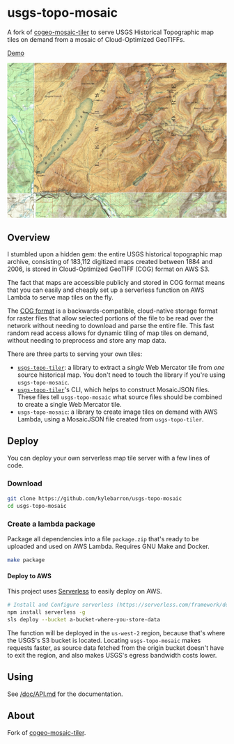 # usgs-topo-mosaic

A fork of [cogeo-mosaic-tiler][cogeo-mosaic-tiler] to serve USGS Historical
Topographic map tiles on demand from a mosaic of Cloud-Optimized GeoTIFFs.

[Demo][demo]

![](assets/glacier_oldest.jpg)

[cogeo-mosaic-tiler]: https://github.com/developmentseed/cogeo-mosaic-tiler
[demo]: https://kylebarron.dev/usgs-topo-mosaic
[mosaicjson]: https://github.com/developmentseed/mosaicjson-spec

## Overview

I stumbled upon a hidden gem: the entire USGS historical topographic map
archive, consisting of 183,112 digitized maps created between 1884 and 2006, is
stored in Cloud-Optimized GeoTIFF (COG) format on AWS S3.

The fact that maps are accessible publicly and stored in COG format means that
you can easily and cheaply set up a serverless function on AWS Lambda to serve
map tiles on the fly.

The [COG format][cogeo] is a backwards-compatible, cloud-native storage format
for raster files that allow selected portions of the file to be read over the
network without needing to download and parse the entire file. This fast random
read access allows for dynamic tiling of map tiles on demand, without needing to
preprocess and store any map data.

[cogeo]: https://www.cogeo.org/

There are three parts to serving your own tiles:

- [`usgs-topo-tiler`][usgs-topo-tiler]: a library to extract a _single_ Web Mercator tile from _one_ source historical map. You don't need to touch the library if you're using `usgs-topo-mosaic`.
- [`usgs-topo-tiler`][usgs-topo-tiler]'s CLI, which helps to construct MosaicJSON files. These files tell `usgs-topo-mosaic` what source files should be combined to create a single Web Mercator tile.
- `usgs-topo-mosaic`: a library to create image tiles on demand with AWS Lambda, using a MosaicJSON file created from `usgs-topo-tiler`.

[usgs-topo-tiler]: https://github.com/kylebarron/usgs-topo-tiler

## Deploy

You can deploy your own serverless map tile server with a few lines of code.

### Download

```bash
git clone https://github.com/kylebarron/usgs-topo-mosaic
cd usgs-topo-mosaic
```

### Create a lambda package

Package all dependencies into a file `package.zip` that's ready to be uploaded
and used on AWS Lambda. Requires GNU Make and Docker.

```bash
make package
```

#### Deploy to AWS

This project uses [Serverless][serverless_framework] to easily deploy on AWS.

[serverless_framework]: https://serverless.com

```bash
# Install and Configure serverless (https://serverless.com/framework/docs/providers/aws/guide/credentials/)
npm install serverless -g
sls deploy --bucket a-bucket-where-you-store-data
```

The function will be deployed in the `us-west-2` region, because that's where
the USGS's S3 bucket is located. Locating `usgs-topo-mosaic` makes requests
faster, as source data fetched from the origin bucket doesn't have to exit the
region, and also makes USGS's egress bandwidth costs lower.

## Using

See [/doc/API.md](/doc/API.md) for the documentation.

## About

Fork of [cogeo-mosaic-tiler][cogeo-mosaic-tiler].
